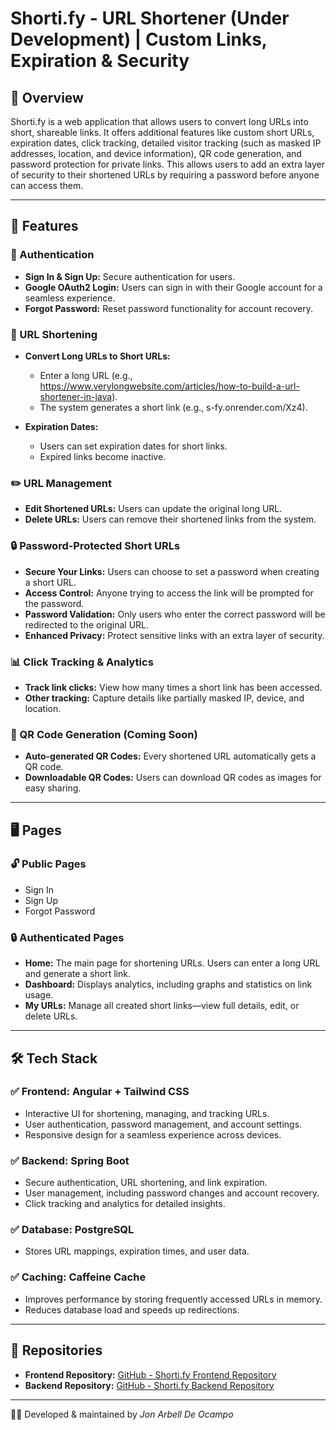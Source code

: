 # Shorti.fy - URL Shortener (Under Development) | Custom Links, Expiration & Security


## 📝 Overview
Shorti.fy is a web application that allows users to convert long URLs into short, shareable links. It offers additional features like custom short URLs, expiration dates, click tracking, detailed visitor tracking (such as masked IP addresses, location, and device information), QR code generation, and password protection for private links. This allows users to add an extra layer of security to their shortened URLs by requiring a password before anyone can access them.


---


## 🚀 Features  

### 🔑 Authentication  
- **Sign In & Sign Up:** Secure authentication for users.
- **Google OAuth2 Login:** Users can sign in with their Google account for a seamless experience.
- **Forgot Password:** Reset password functionality for account recovery.

### 🔗 URL Shortening  
- **Convert Long URLs to Short URLs:**  
  - Enter a long URL (e.g., https://www.verylongwebsite.com/articles/how-to-build-a-url-shortener-in-java).  
  - The system generates a short link (e.g., s-fy.onrender.com/Xz4).  

- **Expiration Dates:**  
  - Users can set expiration dates for short links.  
  - Expired links become inactive.  

### ✏️ URL Management  
- **Edit Shortened URLs:** Users can update the original long URL.  
- **Delete URLs:** Users can remove their shortened links from the system.  


### 🔒 Password-Protected Short URLs
- **Secure Your Links:** Users can choose to set a password when creating a short URL.
- **Access Control:** Anyone trying to access the link will be prompted for the password.
- **Password Validation:** Only users who enter the correct password will be redirected to the original URL.
- **Enhanced Privacy:** Protect sensitive links with an extra layer of security.


### 📊 Click Tracking & Analytics  
- **Track link clicks:** View how many times a short link has been accessed.  
- **Other tracking:** Capture details like partially masked IP, device, and location.  

### 📌 QR Code Generation (Coming Soon)
- **Auto-generated QR Codes:** Every shortened URL automatically gets a QR code.  
- **Downloadable QR Codes:** Users can download QR codes as images for easy sharing.  


---


## 🖥️ Pages

### 🔓 Public Pages
- Sign In
- Sign Up
- Forgot Password

### 🔒 Authenticated Pages
- **Home:** The main page for shortening URLs. Users can enter a long URL and generate a short link.
- **Dashboard:** Displays analytics, including graphs and statistics on link usage.
- **My URLs:** Manage all created short links—view full details, edit, or delete URLs.


---


## 🛠 Tech Stack
### ✅ **Frontend:** Angular + Tailwind CSS

- Interactive UI for shortening, managing, and tracking URLs.
- User authentication, password management, and account settings.
- Responsive design for a seamless experience across devices.


### ✅ **Backend:** Spring Boot

- Secure authentication, URL shortening, and link expiration.
- User management, including password changes and account recovery.
- Click tracking and analytics for detailed insights.


### ✅ **Database:** PostgreSQL

- Stores URL mappings, expiration times, and user data.


### ✅ **Caching:** Caffeine Cache  

- Improves performance by storing frequently accessed URLs in memory.  
- Reduces database load and speeds up redirections.  


---


## 🔗 Repositories
- **Frontend Repository:** [GitHub - Shorti.fy Frontend Repository](https://github.com/JonArbell/shorti.fy-frontend)  
- **Backend Repository:** [GitHub - Shorti.fy Backend Repository](https://github.com/JonArbell/shorti.fy-backend)  


---

👨‍💻 Developed & maintained by *Jon Arbell De Ocampo*
